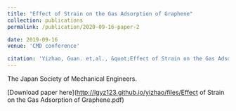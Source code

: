 ```yaml
---
title: "Effect of Strain on the Gas Adsorption of Graphene"
collection: publications
permalink: /publication/2020-09-16-paper-2

date: 2019-09-16
venue: 'CMD conference'

citation: 'Yizhao, Guan. et,al., &quot;Effect of Strain on the Gas Adsorption of Graphene.&quot; <i>CMD conference 2019 </i>. 9.'
---
```

The Japan Society of Mechanical Engineers.

[Download paper here](http://lgyz123.github.io/yizhao/files/Effect of Strain on the Gas Adsorption of Graphene.pdf)
